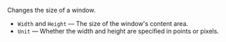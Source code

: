 Changes the size of a window.

   - `Width` and `Height` — The size of the window's content area.
   - `Unit` — Whether the width and height are specified in points or pixels.
